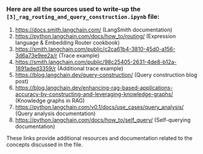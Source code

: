 ### Here are all the sources used to write-up the `[3]_rag_routing_and_query_construction.ipynb` file:

1. https://docs.smith.langchain.com/ (LangSmith documentation)
2. https://python.langchain.com/docs/how_to/routing/ (Expression language & Embedding Router cookbook)
3. https://smith.langchain.com/public/c2ca61b4-3810-45d0-a156-3d6a73e9ee2a/r (Trace example)
4. https://smith.langchain.com/public/98c25405-2631-4de8-b12a-1891aded3359/r (Additional trace example)
5. https://blog.langchain.dev/query-construction/ (Query construction blog post)
6. https://blog.langchain.dev/enhancing-rag-based-applications-accuracy-by-constructing-and-leveraging-knowledge-graphs/ (Knowledge graphs in RAG)
7. https://python.langchain.com/v0.1/docs/use_cases/query_analysis/ (Query analysis documentation)
8. https://python.langchain.com/docs/how_to/self_query/ (Self-querying documentation)

These links provide additional resources and documentation related to the concepts discussed in the file.